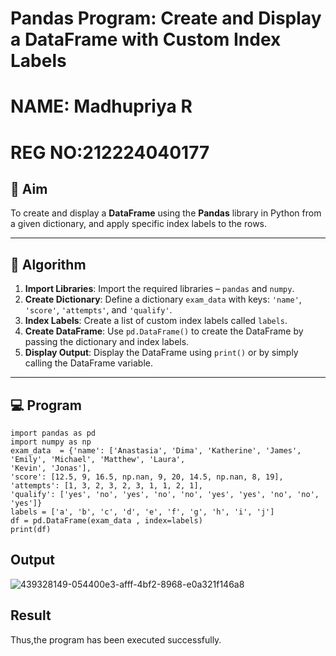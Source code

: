 # Pandas Program: Create and Display a DataFrame with Custom Index Labels
# NAME: Madhupriya R
# REG NO:212224040177
## 🎯 Aim

To create and display a **DataFrame** using the **Pandas** library in Python from a given dictionary, and apply specific index labels to the rows.

---

## 🧠 Algorithm

1. **Import Libraries**: Import the required libraries – `pandas` and `numpy`.
2. **Create Dictionary**: Define a dictionary `exam_data` with keys: `'name'`, `'score'`, `'attempts'`, and `'qualify'`.
3. **Index Labels**: Create a list of custom index labels called `labels`.
4. **Create DataFrame**: Use `pd.DataFrame()` to create the DataFrame by passing the dictionary and index labels.
5. **Display Output**: Display the DataFrame using `print()` or by simply calling the DataFrame variable.

---

## 💻 Program
```
import pandas as pd 
import numpy as np 
exam_data  = {'name': ['Anastasia', 'Dima', 'Katherine', 'James', 'Emily', 'Michael', 'Matthew', 'Laura', 
'Kevin', 'Jonas'], 
'score': [12.5, 9, 16.5, np.nan, 9, 20, 14.5, np.nan, 8, 19], 
'attempts': [1, 3, 2, 3, 2, 3, 1, 1, 2, 1], 
'qualify': ['yes', 'no', 'yes', 'no', 'no', 'yes', 'yes', 'no', 'no', 'yes']} 
labels = ['a', 'b', 'c', 'd', 'e', 'f', 'g', 'h', 'i', 'j'] 
df = pd.DataFrame(exam_data , index=labels) 
print(df)
```


## Output
![439328149-054400e3-afff-4bf2-8968-e0a321f146a8](https://github.com/user-attachments/assets/9c3761b2-ce70-478c-a2d2-697c2c4afcff)

## Result
Thus,the program has been executed successfully.
